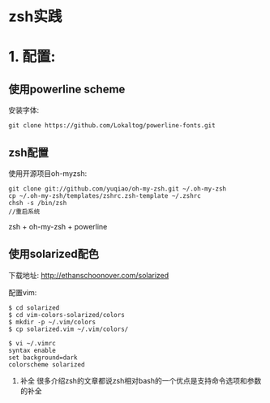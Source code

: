 # zsh实践

# 1. 配置:

## 使用powerline scheme

安装字体:

	git clone https://github.com/Lokaltog/powerline-fonts.git

## zsh配置
使用开源项目oh-myzsh:

	git clone git://github.com/yuqiao/oh-my-zsh.git ~/.oh-my-zsh
	cp ~/.oh-my-zsh/templates/zshrc.zsh-template ~/.zshrc
	chsh -s /bin/zsh
	//重启系统

zsh + oh-my-zsh + powerline

## 使用solarized配色

下载地址: http://ethanschoonover.com/solarized

配置vim:

	$ cd solarized
	$ cd vim-colors-solarized/colors
	$ mkdir -p ~/.vim/colors
	$ cp solarized.vim ~/.vim/colors/

	$ vi ~/.vimrc
	syntax enable
	set background=dark
	colorscheme solarized


1. 补全
很多介绍zsh的文章都说zsh相对bash的一个优点是支持命令选项和参数的补全




